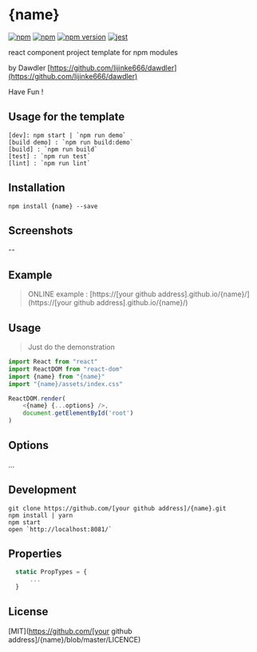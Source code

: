# {name}
[![npm](https://img.shields.io/npm/dm/{name}.svg?style=flat-square)](https://www.npmjs.com/package/{name})
[![npm](https://img.shields.io/npm/l/{name}.svg?style=flat-square)](https://www.npmjs.com/package/{name})
[![npm version](https://img.shields.io/npm/v/{name}.svg?style=flat-square)](https://badge.fury.io/js/{name})
[![jest](https://facebook.github.io/jest/img/jest-badge.svg)](https://github.com/facebook/jest)

react component project template for npm modules

by Dawdler [https://github.com/lijinke666/dawdler](https://github.com/lijinke666/dawdler) <br/>

Have Fun ! 


## Usage for the template
```
[dev]: npm start | `npm run demo`
[build demo] : `npm run build:demo`
[build] : `npm run build`
[test] : `npm run test`
[lint] : `npm run lint`
```

## Installation
```
npm install {name} --save
```

## Screenshots
--


## Example
> ONLINE example :  [https://[your github address].github.io/{name}/](https://[your github address].github.io/{name}/)

## Usage
> Just do the demonstration

```jsx
import React from "react"
import ReactDOM from "react-dom"
import {name} from "{name}"
import "{name}/assets/index.css"

ReactDOM.render(
    <{name} {...options} />,
    document.getElementById('root')
)
```

## Options
...


## Development
```
git clone https://github.com/[your github address]/{name}.git
npm install | yarn 
npm start
open `http://localhost:8081/`
```

## Properties

```jsx
  static PropTypes = {
      ...
  }
```


## License
[MIT](https://github.com/[your github address]/{name}/blob/master/LICENCE)
